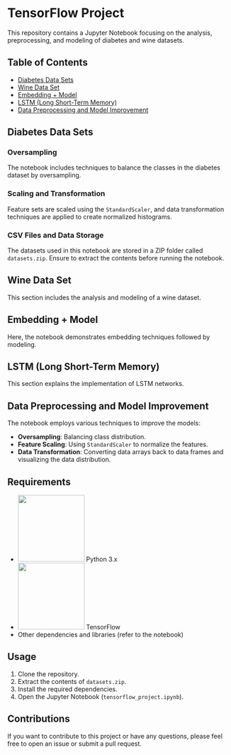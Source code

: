# TensorFlow Project

This repository contains a Jupyter Notebook focusing on the analysis, preprocessing, and modeling of diabetes and wine datasets.

## Table of Contents

- [Diabetes Data Sets](#diabetes-data-sets)
- [Wine Data Set](#wine-data-set)
- [Embedding + Model](#embedding--model)
- [LSTM (Long Short-Term Memory)](#lstm-long-short-term-memory)
- [Data Preprocessing and Model Improvement](#data-preprocessing-and-model-improvement)

## Diabetes Data Sets

### Oversampling

The notebook includes techniques to balance the classes in the diabetes dataset by oversampling.

### Scaling and Transformation

Feature sets are scaled using the `StandardScaler`, and data transformation techniques are applied to create normalized histograms.

### CSV Files and Data Storage

The datasets used in this notebook are stored in a ZIP folder called `datasets.zip`. Ensure to extract the contents before running the notebook.

## Wine Data Set

This section includes the analysis and modeling of a wine dataset.

## Embedding + Model

Here, the notebook demonstrates embedding techniques followed by modeling.

## LSTM (Long Short-Term Memory)

This section explains the implementation of LSTM networks.

## Data Preprocessing and Model Improvement

The notebook employs various techniques to improve the models:

- **Oversampling**: Balancing class distribution.
- **Feature Scaling**: Using `StandardScaler` to normalize the features.
- **Data Transformation**: Converting data arrays back to data frames and visualizing the data distribution.

## Requirements

- <img src="https://www.python.org/static/community_logos/python-logo.png" width="150" height="150"> Python 3.x
- <img src="https://www.tensorflow.org/images/tf_logo_social.png" width="150" height="150"> TensorFlow
- Other dependencies and libraries (refer to the notebook)

## Usage

1. Clone the repository.
2. Extract the contents of `datasets.zip`.
3. Install the required dependencies.
4. Open the Jupyter Notebook (`tensorflow_project.ipynb`).

## Contributions

If you want to contribute to this project or have any questions, please feel free to open an issue or submit a pull request.
